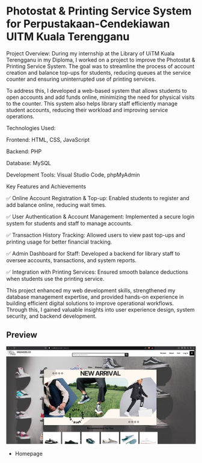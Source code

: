 # Photostat & Printing Service System for Perpustakaan-Cendekiawan UITM Kuala Terengganu

Project Overview: During my internship at the Library of UiTM Kuala Terengganu in my Diploma, I worked on a project to improve the Photostat & Printing Service System. The goal was to streamline the process of account creation and balance top-ups for students, reducing queues at the service counter and ensuring uninterrupted use of printing services.

To address this, I developed a web-based system that allows students to open accounts and add funds online, minimizing the need for physical visits to the counter. This system also helps library staff efficiently manage student accounts, reducing their workload and improving service operations.

Technologies Used: 

Frontend: HTML, CSS, JavaScript 

Backend: PHP 

Database: MySQL 

Development Tools: Visual Studio Code, phpMyAdmin

Key Features and Achievements

✅ Online Account Registration & Top-up: Enabled students to register and add balance online, reducing wait times.

✅ User Authentication & Account Management: Implemented a secure login system for students and staff to manage accounts.

✅ Transaction History Tracking: Allowed users to view past top-ups and printing usage for better financial tracking.

✅ Admin Dashboard for Staff: Developed a backend for library staff to oversee accounts, transactions, and system reports.

✅ Integration with Printing Services: Ensured smooth balance deductions when students use the printing service.

This project enhanced my web development skills, strengthened my database management expertise, and provided hands-on experience in building efficient digital solutions to improve operational workflows. Through this, I gained valuable insights into user experience design, system security, and backend development.

## Preview

![Project Screenshot](https://github.com/AnasHakimi/Sneakers_Co_Ecommerce_Website/blob/main/homepage.png)
- Homepage

